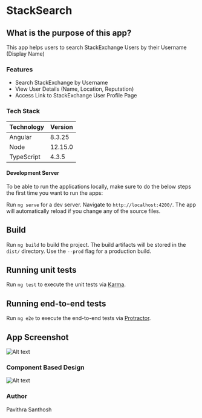 # StackSearch

## What is the purpose of this app?

This app helps users to search StackExchange Users by their Username (Display Name)

### Features

- Search StackExchange by Username
- View User Details (Name, Location, Reputation)
- Access Link to StackExchange User Profile Page

### Tech Stack

| Technology | Version |
| ---------- | ------- |
| Angular    | 8.3.25  |
| Node       | 12.15.0 |
| TypeScript | 4.3.5   |

#### Development Server

To be able to run the applications locally, make sure to do the below steps the first time you want to run the apps:

Run `ng serve` for a dev server. Navigate to `http://localhost:4200/`. The app will automatically reload if you change any of the source files.

## Build

Run `ng build` to build the project. The build artifacts will be stored in the `dist/` directory. Use the `--prod` flag for a production build.

## Running unit tests

Run `ng test` to execute the unit tests via [Karma](https://karma-runner.github.io).

## Running end-to-end tests

Run `ng e2e` to execute the end-to-end tests via [Protractor](http://www.protractortest.org/).

## App Screenshot

![Alt text](/src/assets/images/stacksearch-app.png "StackSearch Screenshot")

### Component Based Design

![Alt text](/src/assets/images/stacksearch-components.png "StackSearch Components Design")

### Author

Pavithra Santhosh

